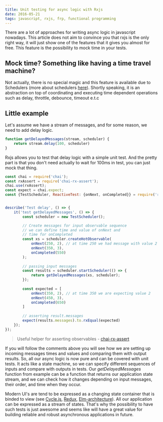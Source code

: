 ```yaml
---
title: Unit testing for async logic with Rxjs
date: 2016-05-21
tags: javascript, rxjs, frp, functional programming
---
```


There are a lot of approaches for writing async logic in javascript nowadays.
This article does not aim to convince you that rxjs is the only right way, it will just show
one of the features that it gives you almost for free. This feature is the possibility to mock
time in your tests. 
 
## Mock time? Something like having a time travel machine?
Not actually, there is no special magic and this feature is available due to
Schedulers (more about schedulers [here](https://github.com/Reactive-Extensions/RxJS/blob/master/doc/gettingstarted/schedulers.md)). Shortly speaking, it is an abstraction
on top of coordinating and executing time dependent operations such as delay, throttle,
debounce, timeout e.t.c

## Little example
Let's assume we have a stream of messages, and for some reason, we need to add delay logic.
```javascript
function getDelayedMessages(stream, scheduler) {
    return stream.delay(100, scheduler)
}
```
Rxjs allows you to test that delay logic with a simple unit test.
And the pretty part is that you don't need actually to wait for 100ms in test, you can
just mock that thing.

```javascript
const chai = require('chai');
const rxAssert = require('chai-rx-assert');
chai.use(rxAssert);
const expect = chai.expect;
const {TestScheduler, ReactiveTest: {onNext, onCompleted}} = require('rx');


describe('Test delay', () => {
    it('test getDelayedMessages', () => {
        const scheduler = new TestScheduler();

        // Create messages for input observable sequence
        // we can define time and value of onNext and
        // time for onCompleted
        const xs = scheduler.createHotObservable(
            onNext(250, 2), // at time 250 we had message with value 2
            onNext(350, 3),
            onCompleted(550)
        );
    
        // passing input messages
        const results = scheduler.startScheduler(() => {
            return getDelayedMessages(xs, scheduler);
        });
    
        const expected = [
            onNext(350, 2), // at time 350 we are expecting value 2
            onNext(450, 3),
            onCompleted(650)
        ]
        
        // asserting result.messages
        expect(results.messages).to.rxEqual(expected)
    });
});
```
> Useful helper for asserting observables - [chai-rx-assert](https://github.com/AlexMost/chai-rx-assert)

If you will follow the comments above you will see how we are setting up
incoming messages times and values and comparing them with output results. So,
all our async logic is now pure and can be covered with unit tests. It acts like a
state machine, so we can specify different sequences of inputs and compare with outputs in tests.
Our *getDelayedMessages* function from example can be a function that returns our application state stream,
and we can check how it changes depending on input messages, their order, and time when they occur.

Modern UI's are tend to be expressed as a changing state container that is binded to view (see [Cycle.js](http://cycle.js.org/),
[Redux](https://github.com/reactjs/redux), [Elm-architecture](https://github.com/evancz/elm-architecture-tutorial)).
All our application can be expressed as a stream of states. That's why the possibility to have such tests is just awesome and seems like will have a great value for
building reliable and robust asynchronous applications in future. 
